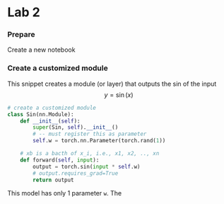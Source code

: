 # Lab 2
### Prepare
Create a new notebook

### Create a customized module
This snippet creates a module (or layer) that outputs the sin of the input
$$
y = \sin(x)
$$

```python
# create a customized module
class Sin(nn.Module):
    def __init__(self):
        super(Sin, self).__init__()
        # -- must register this as parameter
        self.w = torch.nn.Parameter(torch.rand(1))

    # xb is a bacth of x_i, i.e., x1, x2, .., xn
    def forward(self, input):
        output = torch.sin(input * self.w)
        # output.requires_grad=True
        return output
```
This model has only 1 parameter `w`. The 

